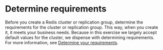 # Determine requirements<a name="getting-started-determine-requirements"></a>

Before you create a Redis cluster or replication group, determine the requirements for the cluster or replication group\. This way, when you create it, it meets your business needs\. Because in this exercise we largely accept default values for the cluster, we dispense with determining requirements\. For more information, see [Determine your requirements](cluster-create-determine-requirements.md)\.
